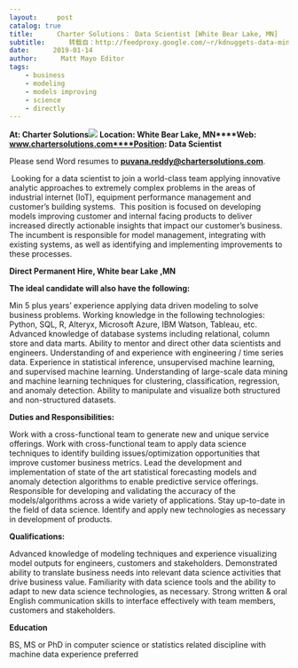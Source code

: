 ```yaml
---
layout:     post
catalog: true
title:      Charter Solutions： Data Scientist [White Bear Lake, MN]
subtitle:      转载自：http://feedproxy.google.com/~r/kdnuggets-data-mining-analytics/~3/6akdjHn64tI/01-14-charter-solutions-data-scientist.html
date:      2019-01-14
author:      Matt Mayo Editor
tags:
    - business
    - modeling
    - models improving
    - science
    - directly
---
```


**At: Charter Solutions**![](http://feedproxy.google.com/jimg/charter-solutions.jpg)
**Location: White Bear Lake, MN****Web: www.chartersolutions.com****Position: Data Scientist**

Please send Word resumes to **puvana.reddy@chartersolutions.com**.

 Looking for a data scientist to join a world-class team applying innovative analytic approaches to extremely complex problems in the areas of industrial internet (IoT), equipment performance management and customer’s building systems.  This position is focused on developing models improving customer and internal facing products to deliver increased directly actionable insights that impact our customer’s business.  The incumbent is responsible for model management, integrating with existing systems, as well as identifying and implementing improvements to these processes.

**Direct Permanent Hire, White bear Lake ,MN**

**The ideal candidate will also have the following:**

Min 5 plus years’ experience applying data driven modeling to solve business problems.
Working knowledge in the following technologies: Python, SQL, R, Alteryx, Microsoft Azure, IBM Watson, Tableau, etc.
Advanced knowledge of database systems including relational, column store and data marts.
Ability to mentor and direct other data scientists and engineers.
Understanding of and experience with engineering / time series data.
Experience in statistical inference, unsupervised machine learning, and supervised machine learning.
Understanding of large-scale data mining and machine learning techniques for clustering, classification, regression, and anomaly detection.
Ability to manipulate and visualize both structured and non-structured datasets.

**Duties and Responsibilities:**

Work with a cross-functional team to generate new and unique service offerings.
Work with cross-functional team to apply data science techniques to identify building issues/optimization opportunities that improve customer business metrics.
Lead the development and implementation of state of the art statistical forecasting models and anomaly detection algorithms to enable predictive service offerings.
Responsible for developing and validating the accuracy of the models/algorithms across a wide variety of applications.
Stay up-to-date in the field of data science.
Identify and apply new technologies as necessary in development of products.

**Qualifications:**

Advanced knowledge of modeling techniques and experience visualizing model outputs for engineers, customers and stakeholders.
Demonstrated ability to translate business needs into relevant data science activities that drive business value.
Familiarity with data science tools and the ability to adapt to new data science technologies, as necessary.
Strong written & oral English communication skills to interface effectively with team members, customers and stakeholders.

**Education**

BS, MS or PhD in computer science or statistics related discipline with machine data experience preferred
